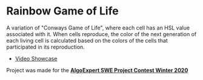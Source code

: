 # Rainbow Game of Life
A variation of "Conways Game of Life", where each cell has an HSL value associated with it. When cells reproduce, the color of the next generation of each living cell is calculated based on the colors of the cells that participated in its reproduction.

* [Video Showcase](https://youtu.be/D2PMpRZrMFg)

Project was made for the [**AlgoExpert SWE Project Contest Winter 2020**](https://www.algoexpert.io/swe-project-contests/2020-summer)
